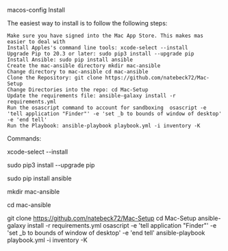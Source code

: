 macos-config
Install

The easiest way to install is to follow the following steps:

    Make sure you have signed into the Mac App Store. This makes mas easier to deal with
    Install Apples's command line tools: xcode-select --install
    Upgrade Pip to 20.3 or later: sudo pip3 install --upgrade pip
    Install Ansible: sudo pip install ansible
    Create the mac-ansible directory mkdir mac-ansible
    Change directory to mac-ansible cd mac-ansible
    Clone the Repository: git clone https://github.com/natebeck72/Mac-Setup
    Change Directories into the repo: cd Mac-Setup
    Update the requirements file: ansible-galaxy install -r requirements.yml
    Run the osascript command to account for sandboxing  osascript -e 'tell application "Finder"' -e 'set _b to bounds of window of desktop' -e 'end tell'
    Run the Playbook: ansible-playbook playbook.yml -i inventory -K

Commands:

 xcode-select --install
 
 sudo pip3 install --upgrade pip
 
 sudo pip install ansible
 
 mkdir mac-ansible 
 
 cd mac-ansible 
 
 git clone https://github.com/natebeck72/Mac-Setup
 cd Mac-Setup
 ansible-galaxy install -r requirements.yml
 osascript -e 'tell application "Finder"' -e 'set _b to bounds of window of desktop' -e 'end tell'
 ansible-playbook playbook.yml -i inventory -K
